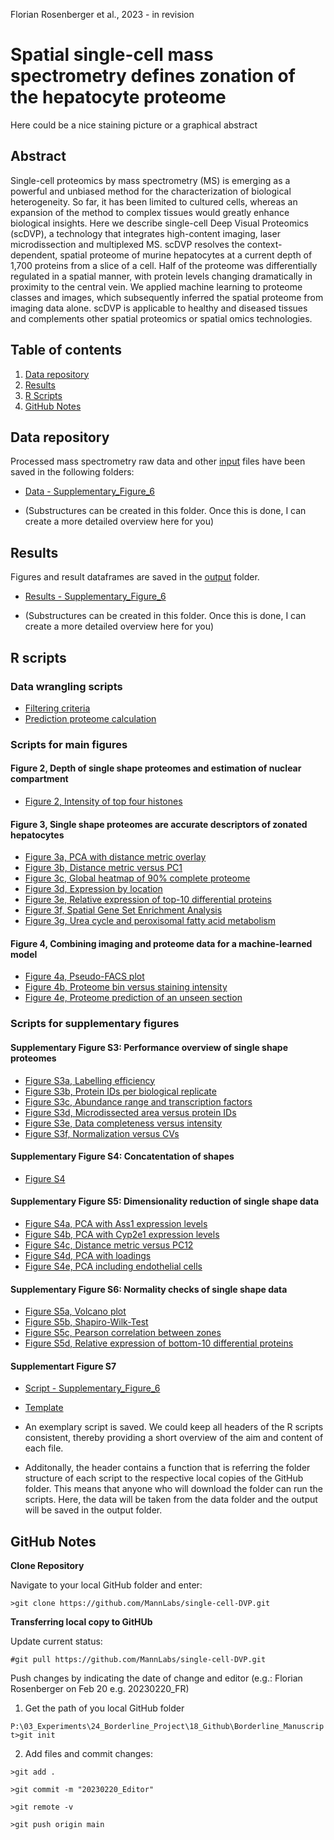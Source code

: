 Florian Rosenberger et al., 2023 - in revision

# Spatial single-cell mass spectrometry defines zonation of the hepatocyte proteome

Here could be a nice staining picture or a graphical abstract

## Abstract

Single-cell proteomics by mass spectrometry (MS) is emerging as a powerful and unbiased method for the characterization of biological heterogeneity. So far, it has been limited to cultured cells, whereas an expansion of the method to complex tissues would greatly enhance biological insights. Here we describe single-cell Deep Visual Proteomics (scDVP), a technology that integrates high-content imaging, laser microdissection and multiplexed MS. scDVP resolves the context-dependent, spatial proteome of murine hepatocytes at a current depth of 1,700 proteins from a slice of a cell. Half of the proteome was differentially regulated in a spatial manner, with protein levels changing dramatically in proximity to the central vein. We applied machine learning to proteome classes and images, which subsequently inferred the spatial proteome from imaging data alone. scDVP is applicable to healthy and diseased tissues and complements other spatial proteomics or spatial omics technologies.

## Table of contents

1. [Data repository](#Data-repository)
2. [Results](#Results)
3. [R Scripts](#R-Scripts)
4. [GitHub Notes](#GitHub-Notes)  

## Data repository

Processed mass spectrometry raw data and other [input](/input/) files have been saved in the following folders:

- [Data - Supplementary_Figure_6](/data/Supplementary_Figure_6)

- (Substructures can be created in this folder. Once this is done, I can create a more detailed overview here for you)

## Results

Figures and result dataframes are saved in the [output](/output/) folder. 

- [Results - Supplementary_Figure_6](/output/Figures/Supplementary_Figure_6)

- (Substructures can be created in this folder. Once this is done, I can create a more detailed overview here for you)

## R scripts

### Data wrangling scripts
- [Filtering criteria](R_scripts/Data-wrangling.R)
- [Prediction proteome calculation](R_scripts/Prediction_class_proteomes.R)

### Scripts for main figures
#### Figure 2, Depth of single shape proteomes and estimation of nuclear compartment
- [Figure 2, Intensity of top four histones](R_scripts/Histone-levels.R)

#### Figure 3, Single shape proteomes are accurate descriptors of zonated hepatocytes
- [Figure 3a, PCA with distance metric overlay](R_scripts/PCA_vs_geometric-distance.R)
- [Figure 3b, Distance metric versus PC1](R_scripts/PCA_vs_geometric-distance.R)
- [Figure 3c, Global heatmap of 90% complete proteome](R_scripts/Heatmap_global_distances.R)
- [Figure 3d, Expression by location](R_scripts/Heatmap_markers.R)
- [Figure 3e, Relative expression of top-10 differential proteins](R_scripts/Spatial_expression_top10.R)
- [Figure 3f, Spatial Gene Set Enrichment Analysis]()
- [Figure 3g, Urea cycle and peroxisomal fatty acid metabolism](R_scripts/Pathway_Urea_Peroxisome.R)

#### Figure 4, Combining imaging and proteome data for a machine-learned model
- [Figure 4a, Pseudo-FACS plot](R_scripts/Pseudo-FACS.R)
- [Figure 4b, Proteome bin versus staining intensity](R_scripts/Pseudo-FACS.R)
- [Figure 4e, Proteome prediction of an unseen section](R_scripts/Prediction_new_mouse.R)

### Scripts for supplementary figures
#### Supplementary Figure S3: Performance overview of single shape proteomes
- [Figure S3a, Labelling efficiency](R_scripts/Labelling-efficiency.R)
- [Figure S3b, Protein IDs per biological replicate](R_scripts/Protein-IDs_vs_Runs.R)
- [Figure S3c, Abundance range and transcription factors](R_scripts/ank_versus_Intensity.R)
- [Figure S3d, Microdissected area versus protein IDs](R_scripts/Protein-IDs_vs_Area.R)
- [Figure S3e, Data completeness versus intensity](R_scripts/Completeness_vs_Intensity.R)
- [Figure S3f, Normalization versus CVs](R_scripts/CVs.R)

#### Supplementary Figure S4: Concatentation of shapes
- [Figure S4](R_scripts/PCA_reductive.R)

#### Supplementary Figure S5: Dimensionality reduction of single shape data
- [Figure S4a, PCA with Ass1 expression levels](R_scripts/PCA_Hepatocytes.R)
- [Figure S4b, PCA with Cyp2e1 expression levels](R_scripts/PCA_Hepatocytes.R)
- [Figure S4c, Distance metric versus PC12](R_scripts/PCA_vs_geometric-distance.R)
- [Figure S4d, PCA with loadings](R_scripts/PCA_Hepatocytes.R)
- [Figure S4e, PCA including endothelial cells](R_scripts/PCA_Endothelial.R)

#### Supplementary Figure S6: Normality checks of single shape data
- [Figure S5a, Volcano plot]()
- [Figure S5b, Shapiro-Wilk-Test](R_scripts/Shapiro.R)
- [Figure S5c, Pearson correlation between zones](R_scripts/)
- [Figure S5d, Relative expression of bottom-10 differential proteins](R_scripts/Shapiro.R)

#### Supplementart Figure S7
- [Script - Supplementary_Figure_6](R_scripts/Supplementary_Figure_6.R)

- [Template](Template.R)

- An exemplary script is saved. We could keep all headers of the R scripts consistent, thereby providing a short overview of the aim and content of each file. 
- Additonally, the header contains a function that is referring the folder structure of each script to the respective local copies of the GitHub folder. This means that anyone who will download the folder can run the scripts. Here, the data will be taken from the data folder and the output will be saved in the output folder. 

## GitHub Notes

**Clone Repository**

Navigate to your local GitHub folder and enter:

`>git clone https://github.com/MannLabs/single-cell-DVP.git`

**Transferring local copy to GitHUb**

Update current status:

`#git pull https://github.com/MannLabs/single-cell-DVP.git`

Push changes by indicating the date of change and editor (e.g.: Florian Rosenberger on Feb 20 e.g. 20230220_FR)

1. Get the path of you local GitHub folder

`P:\03_Experiments\24_Borderline_Project\18_Github\Borderline_Manuscript>git init`

2. Add files and commit changes:

`>git add .`

`>git commit -m "20230220_Editor"`

`>git remote -v`

`>git push origin main`



